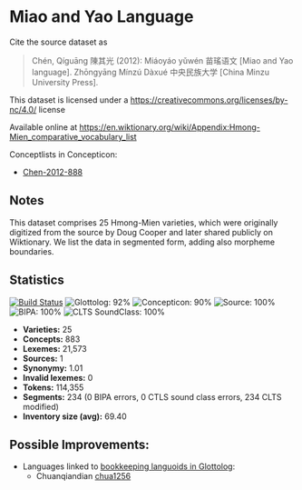 # Miao and Yao Language

Cite the source dataset as

> Chén, Qíguāng 陳其光 (2012): Miáoyáo yǔwén 苗瑤语文 [Miao and Yao language]. Zhōngyāng Mínzú Dàxué 中央民族大学 [China Minzu University Press].

This dataset is licensed under a https://creativecommons.org/licenses/by-nc/4.0/ license

Available online at https://en.wiktionary.org/wiki/Appendix:Hmong-Mien_comparative_vocabulary_list

Conceptlists in Concepticon:
- [Chen-2012-888](http://concepticon.clld.org/contributions/Chen-2012-888)

## Notes

This dataset comprises 25 Hmong-Mien varieties, which were originally digitized from the source by Doug Cooper and later shared publicly on Wiktionary. We list the data in segmented form, adding also morpheme boundaries.



## Statistics


[![Build Status](https://travis-ci.org/None.svg?branch=master)](https://travis-ci.org/None)
![Glottolog: 92%](https://img.shields.io/badge/Glottolog-92%25-green.svg "Glottolog: 92%")
![Concepticon: 90%](https://img.shields.io/badge/Concepticon-90%25-green.svg "Concepticon: 90%")
![Source: 100%](https://img.shields.io/badge/Source-100%25-brightgreen.svg "Source: 100%")
![BIPA: 100%](https://img.shields.io/badge/BIPA-100%25-brightgreen.svg "BIPA: 100%")
![CLTS SoundClass: 100%](https://img.shields.io/badge/CLTS%20SoundClass-100%25-brightgreen.svg "CLTS SoundClass: 100%")

- **Varieties:** 25
- **Concepts:** 883
- **Lexemes:** 21,573
- **Sources:** 1
- **Synonymy:** 1.01
- **Invalid lexemes:** 0
- **Tokens:** 114,355
- **Segments:** 234 (0 BIPA errors, 0 CTLS sound class errors, 234 CLTS modified)
- **Inventory size (avg):** 69.40

## Possible Improvements:

- Languages linked to [bookkeeping languoids in Glottolog](http://glottolog.org/glottolog/glottologinformation#bookkeepinglanguoids):
  - Chuanqiandian [chua1256](http://glottolog.org/resource/languoid/id/chua1256)

